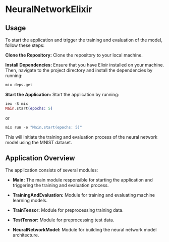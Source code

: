 # NeuralNetworkElixir

## Usage
To start the application and trigger the training and evaluation of the model, follow these steps:

**Clone the Repository:** Clone the repository to your local machine.

**Install Dependencies:** Ensure that you have Elixir installed on your machine. Then, navigate to the project directory and install the dependencies by running:

```elixir
mix deps.get
```
**Start the Application:** Start the application by running:


```elixir
iex -S mix
Main.start(epochs: 5)
```
or 

```elixir
mix run -e "Main.start(epochs: 5)"
```

This will initiate the training and evaluation process of the neural network model using the MNIST dataset.

## Application Overview
The application consists of several modules:

- **Main:** The main module responsible for starting the application and triggering the training and evaluation process.

- **TrainingAndEvaluation:** Module for training and evaluating machine learning models.

- **TrainTensor:** Module for preprocessing training data.

- **TestTensor:** Module for preprocessing test data.

- **NeuralNetworkModel:** Module for building the neural network model architecture.
